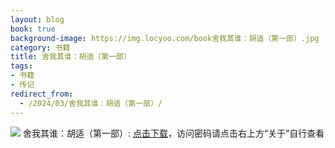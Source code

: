 ```yaml
---
layout: blog
book: true
background-image: https://img.locyoo.com/book舍我其谁：胡适（第一部）.jpg
category: 书籍
title: 舍我其谁：胡适（第一部）
tags:
- 书籍
- 传记
redirect_from:
  - /2024/03/舍我其谁：胡适（第一部）/
---
```

![](https://img.locyoo.com/book舍我其谁：胡适（第一部）.jpg)
舍我其谁：胡适（第一部）: <a name = "ref1" href="https://url18.ctfile.com/f/50983618-1418308016-0bd34f?p=3619">点击下载</a>，访问密码请点击右上方“关于”自行查看